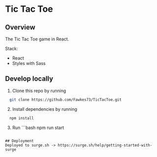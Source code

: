 
# Tic Tac Toe

## Overview

The Tic Tac Toe game in React.

Stack:

- React
- Styles with Sass



## Develop locally



1. Clone this repo by running 
```bash
  git clone https://github.com/Fawkes73/TicTacToe.git
```

2. Install dependencies by running 
```bash
  npm install
```



3. Run  ```bash
  npm run start
```

## Deployment
Deployed to surge.sh -> https://surge.sh/help/getting-started-with-surge
